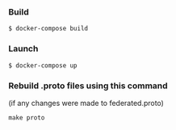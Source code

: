 ### Build

```
$ docker-compose build
```

### Launch

```
$ docker-compose up
```

### Rebuild .proto files using this command 
(if any changes were made to federated.proto)
```
make proto
```
